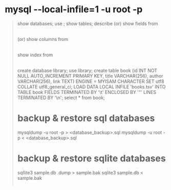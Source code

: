 # mysql --local-infile=1 -u root -p
> show databases;
> use <database>;
> show tables;
> describe <table> (or) show fields from <table> (or) show columns from <table>
> show index from <table>

create database library; 
use library;
create table book (id INT NOT NULL AUTO_INCREMENT PRIMARY KEY, title VARCHAR(256), author VARCHAR(256), link TEXT) ENGINE = MYISAM CHARACTER SET utf8 COLLATE utf8_general_ci;
LOAD DATA LOCAL INFILE 'books.tsv' INTO TABLE book FIELDS TERMINATED BY '\t' ENCLOSED BY '"' LINES TERMINATED BY '\n';
select * from book;

# backup & restore sql databases
mysqldump -u root -p<password> <database> > <database_backup>.sql
mysqldump -u root -p<password> <database> < <database_backup>.sql

# backup & restore sqlite databases
sqllite3 sample.db .dump > sample.bak
sqlite3 sample.db < sample.bak